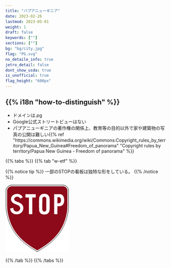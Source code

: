 ```yaml
---
title: "パプアニューギニア"
date: 2023-02-26
lastmod: 2023-05-01
weight: 1
draft: false
keywords: [""]
sections: [""]
bg: "bg/city.jpg"
flag: "PG.svg"
no_detaile_info: true
jetro_detail: false
dont_show_usda: true
is_unofficial: true
flag_height: "600px"
---
```


<div class="main-desciption country-description">
    <h2 class="section-title">{{% i18n "how-to-distinguish" %}}</h2>
    <ul class="rule-list">
        <li>ドメインは.pg</li>
        <li>Google公式ストリートビューはない</li>
        <li>パプアニューギニアの著作権の関係上、教育等の目的以外で家や建築物の写真の公開は難しい{{% ref "https://commons.wikimedia.org/wiki/Commons:Copyright_rules_by_territory/Papua_New_Guinea#Freedom_of_panorama" "Copyright rules by territory/Papua New Guinea - Freedom of panorama" %}}</li>
    </ul>
</div>

{{% tabs %}}
{{% tab "w-etf" %}}

{{% notice tip %}}
一部のSTOPの看板は独特な形をしている。
{{% /notice %}}
<div class="googlemap-if no-margin">
<img src="Papua_New_Guinea_stop_sign.svg" width="200px">
</div>

{{% /tab %}}
{{% /tabs  %}}